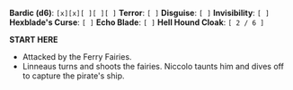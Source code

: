 **Bardic (d6)**: `[x][x][ ][ ][ ]`
**Terror**: `[ ]`
**Disguise**: `[ ]`
**Invisibility**: `[ ]`
**Hexblade's Curse**: `[ ]`
**Echo Blade**: `[ ]`
**Hell Hound Cloak**: `[ 2 / 6 ]`

**START HERE**

- Attacked by the Ferry Fairies.
- Linneaus turns and shoots the fairies. Niccolo taunts him and dives off to capture the pirate's ship.
